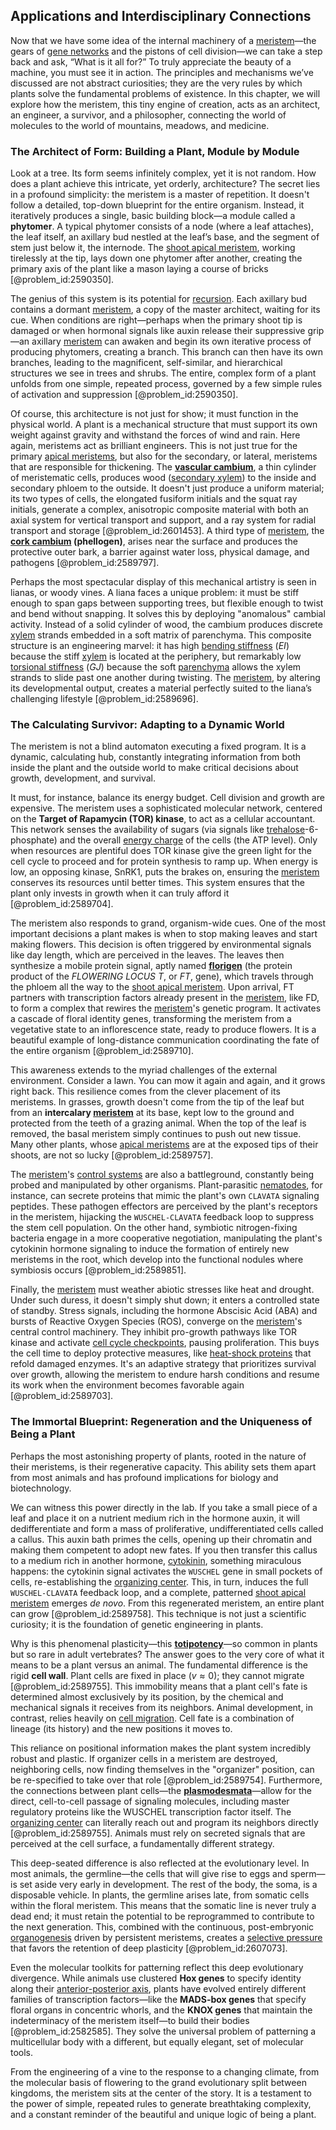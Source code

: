 ## Applications and Interdisciplinary Connections

Now that we have some idea of the internal machinery of a [meristem](@article_id:175629)—the gears of [gene networks](@article_id:262906) and the pistons of cell division—we can take a step back and ask, “What is it all for?” To truly appreciate the beauty of a machine, you must see it in action. The principles and mechanisms we’ve discussed are not abstract curiosities; they are the very rules by which plants solve the fundamental problems of existence. In this chapter, we will explore how the meristem, this tiny engine of creation, acts as an architect, an engineer, a survivor, and a philosopher, connecting the world of molecules to the world of mountains, meadows, and medicine.

### The Architect of Form: Building a Plant, Module by Module

Look at a tree. Its form seems infinitely complex, yet it is not random. How does a plant achieve this intricate, yet orderly, architecture? The secret lies in a profound simplicity: the meristem is a master of repetition. It doesn't follow a detailed, top-down blueprint for the entire organism. Instead, it iteratively produces a single, basic building block—a module called a **phytomer**. A typical phytomer consists of a node (where a leaf attaches), the leaf itself, an axillary bud nestled at the leaf’s base, and the segment of stem just below it, the internode. The [shoot apical meristem](@article_id:167513), working tirelessly at the tip, lays down one phytomer after another, creating the primary axis of the plant like a mason laying a course of bricks [@problem_id:2590350].

The genius of this system is its potential for [recursion](@article_id:264202). Each axillary bud contains a dormant [meristem](@article_id:175629), a copy of the master architect, waiting for its cue. When conditions are right—perhaps when the primary shoot tip is damaged or when hormonal signals like auxin release their suppressive grip—an axillary [meristem](@article_id:175629) can awaken and begin its own iterative process of producing phytomers, creating a branch. This branch can then have its own branches, leading to the magnificent, self-similar, and hierarchical structures we see in trees and shrubs. The entire, complex form of a plant unfolds from one simple, repeated process, governed by a few simple rules of activation and suppression [@problem_id:2590350].

Of course, this architecture is not just for show; it must function in the physical world. A plant is a mechanical structure that must support its own weight against gravity and withstand the forces of wind and rain. Here again, meristems act as brilliant engineers. This is not just true for the primary [apical meristems](@article_id:147574), but also for the secondary, or lateral, meristems that are responsible for thickening. The **[vascular cambium](@article_id:143848)**, a thin cylinder of meristematic cells, produces wood ([secondary xylem](@article_id:167859)) to the inside and secondary phloem to the outside. It doesn't just produce a uniform material; its two types of cells, the elongated fusiform initials and the squat ray initials, generate a complex, anisotropic composite material with both an axial system for vertical transport and support, and a ray system for radial transport and storage [@problem_id:2601453]. A third type of [meristem](@article_id:175629), the **[cork cambium](@article_id:150596) (phellogen)**, arises near the surface and produces the protective outer bark, a barrier against water loss, physical damage, and pathogens [@problem_id:2589797].

Perhaps the most spectacular display of this mechanical artistry is seen in lianas, or woody vines. A liana faces a unique problem: it must be stiff enough to span gaps between supporting trees, but flexible enough to twist and bend without snapping. It solves this by deploying "anomalous" cambial activity. Instead of a solid cylinder of wood, the cambium produces discrete [xylem](@article_id:141125) strands embedded in a soft matrix of parenchyma. This composite structure is an engineering marvel: it has high [bending stiffness](@article_id:179959) ($EI$) because the stiff [xylem](@article_id:141125) is located at the periphery, but remarkably low [torsional stiffness](@article_id:181645) ($GJ$) because the soft [parenchyma](@article_id:148912) allows the xylem strands to slide past one another during twisting. The [meristem](@article_id:175629), by altering its developmental output, creates a material perfectly suited to the liana’s challenging lifestyle [@problem_id:2589696].

### The Calculating Survivor: Adapting to a Dynamic World

The meristem is not a blind automaton executing a fixed program. It is a dynamic, calculating hub, constantly integrating information from both inside the plant and the outside world to make critical decisions about growth, development, and survival.

It must, for instance, balance its energy budget. Cell division and growth are expensive. The meristem uses a sophisticated molecular network, centered on the **Target of Rapamycin (TOR) kinase**, to act as a cellular accountant. This network senses the availability of sugars (via signals like [trehalose](@article_id:148212)-6-phosphate) and the overall [energy charge](@article_id:147884) of the cells (the ATP level). Only when resources are plentiful does TOR kinase give the green light for the cell cycle to proceed and for protein synthesis to ramp up. When energy is low, an opposing kinase, SnRK1, puts the brakes on, ensuring the [meristem](@article_id:175629) conserves its resources until better times. This system ensures that the plant only invests in growth when it can truly afford it [@problem_id:2589704].

The meristem also responds to grand, organism-wide cues. One of the most important decisions a plant makes is when to stop making leaves and start making flowers. This decision is often triggered by environmental signals like day length, which are perceived in the leaves. The leaves then synthesize a mobile protein signal, aptly named **[florigen](@article_id:150108)** (the protein product of the *FLOWERING LOCUS T*, or *FT*, gene), which travels through the phloem all the way to the [shoot apical meristem](@article_id:167513). Upon arrival, FT partners with transcription factors already present in the [meristem](@article_id:175629), like FD, to form a complex that rewires the [meristem](@article_id:175629)'s genetic program. It activates a cascade of floral identity genes, transforming the meristem from a vegetative state to an inflorescence state, ready to produce flowers. It is a beautiful example of long-distance communication coordinating the fate of the entire organism [@problem_id:2589710].

This awareness extends to the myriad challenges of the external environment. Consider a lawn. You can mow it again and again, and it grows right back. This resilience comes from the clever placement of its meristems. In grasses, growth doesn't come from the tip of the leaf but from an **intercalary [meristem](@article_id:175629)** at its base, kept low to the ground and protected from the teeth of a grazing animal. When the top of the leaf is removed, the basal meristem simply continues to push out new tissue. Many other plants, whose [apical meristems](@article_id:147574) are at the exposed tips of their shoots, are not so lucky [@problem_id:2589757].

The [meristem](@article_id:175629)'s [control systems](@article_id:154797) are also a battleground, constantly being probed and manipulated by other organisms. Plant-parasitic [nematodes](@article_id:151903), for instance, can secrete proteins that mimic the plant's own `CLAVATA` signaling peptides. These pathogen effectors are perceived by the plant's receptors in the meristem, hijacking the `WUSCHEL-CLAVATA` feedback loop to suppress the stem cell population. On the other hand, symbiotic nitrogen-fixing bacteria engage in a more cooperative negotiation, manipulating the plant's cytokinin hormone signaling to induce the formation of entirely new meristems in the root, which develop into the functional nodules where symbiosis occurs [@problem_id:2589851].

Finally, the [meristem](@article_id:175629) must weather abiotic stresses like heat and drought. Under such duress, it doesn't simply shut down; it enters a controlled state of standby. Stress signals, including the hormone Abscisic Acid (ABA) and bursts of Reactive Oxygen Species (ROS), converge on the [meristem](@article_id:175629)'s central control machinery. They inhibit pro-growth pathways like TOR kinase and activate [cell cycle checkpoints](@article_id:143451), pausing proliferation. This buys the cell time to deploy protective measures, like [heat-shock proteins](@article_id:165423) that refold damaged enzymes. It's an adaptive strategy that prioritizes survival over growth, allowing the meristem to endure harsh conditions and resume its work when the environment becomes favorable again [@problem_id:2589703].

### The Immortal Blueprint: Regeneration and the Uniqueness of Being a Plant

Perhaps the most astonishing property of plants, rooted in the nature of their meristems, is their regenerative capacity. This ability sets them apart from most animals and has profound implications for biology and biotechnology.

We can witness this power directly in the lab. If you take a small piece of a leaf and place it on a nutrient medium rich in the hormone auxin, it will dedifferentiate and form a mass of proliferative, undifferentiated cells called a callus. This auxin bath primes the cells, opening up their chromatin and making them competent to adopt new fates. If you then transfer this callus to a medium rich in another hormone, [cytokinin](@article_id:190638), something miraculous happens: the cytokinin signal activates the `WUSCHEL` gene in small pockets of cells, re-establishing the [organizing center](@article_id:271366). This, in turn, induces the full `WUSCHEL-CLAVATA` feedback loop, and a complete, patterned [shoot apical meristem](@article_id:167513) emerges *de novo*. From this regenerated meristem, an entire plant can grow [@problem_id:2589758]. This technique is not just a scientific curiosity; it is the foundation of genetic engineering in plants.

Why is this phenomenal plasticity—this **[totipotency](@article_id:137385)**—so common in plants but so rare in adult vertebrates? The answer goes to the very core of what it means to be a plant versus an animal. The fundamental difference is the rigid **cell wall**. Plant cells are fixed in place ($v \approx 0$); they cannot migrate [@problem_id:2589755]. This immobility means that a plant cell's fate is determined almost exclusively by its position, by the chemical and mechanical signals it receives from its neighbors. Animal development, in contrast, relies heavily on [cell migration](@article_id:139706). Cell fate is a combination of lineage (its history) and the new positions it moves to.

This reliance on positional information makes the plant system incredibly robust and plastic. If organizer cells in a meristem are destroyed, neighboring cells, now finding themselves in the "organizer" position, can be re-specified to take over that role [@problem_id:2589754]. Furthermore, the connections between plant cells—the **[plasmodesmata](@article_id:140522)**—allow for the direct, cell-to-cell passage of signaling molecules, including master regulatory proteins like the WUSCHEL transcription factor itself. The [organizing center](@article_id:271366) can literally reach out and program its neighbors directly [@problem_id:2589755]. Animals must rely on secreted signals that are perceived at the cell surface, a fundamentally different strategy.

This deep-seated difference is also reflected at the evolutionary level. In most animals, the germline—the cells that will give rise to eggs and sperm—is set aside very early in development. The rest of the body, the soma, is a disposable vehicle. In plants, the germline arises late, from somatic cells within the floral meristem. This means that the somatic line is never truly a dead end; it must retain the potential to be reprogrammed to contribute to the next generation. This, combined with the continuous, post-embryonic [organogenesis](@article_id:144661) driven by persistent meristems, creates a [selective pressure](@article_id:167042) that favors the retention of deep plasticity [@problem_id:2607073].

Even the molecular toolkits for patterning reflect this deep evolutionary divergence. While animals use clustered **Hox genes** to specify identity along their [anterior-posterior axis](@article_id:201912), plants have evolved entirely different families of transcription factors—like the **MADS-box genes** that specify floral organs in concentric whorls, and the **KNOX genes** that maintain the indeterminacy of the meristem itself—to build their bodies [@problem_id:2582585]. They solve the universal problem of patterning a multicellular body with a different, but equally elegant, set of molecular tools.

From the engineering of a vine to the response to a changing climate, from the molecular basis of flowering to the grand evolutionary split between kingdoms, the meristem sits at the center of the story. It is a testament to the power of simple, repeated rules to generate breathtaking complexity, and a constant reminder of the beautiful and unique logic of being a plant.
